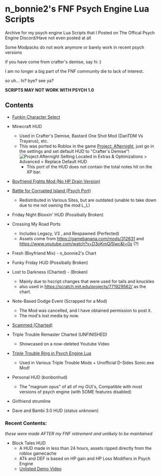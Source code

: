 # n_bonnie2's FNF Psych Engine Lua Scripts 

Archive for my psych engine Lua Scripts that I
Posted on The Offical Psych Engine Discord/Have not even posted at all

Some Modpacks do not work anymore or barely work in recent psych versions

if you have come from crafter's demise, say hi :)

I am no longer a big part of the FNF community die to lack of interest.

so uh... hi? bye? see ya?




**SCRIPTS MAY NOT WORK WITH PSYCH 1.0**

## Contents
- [Funkin Character Select](https://gamebanana.com/mods/431772)
- Minecraft HUD
  - Used in Crafter's Demise, Bastard One Shot Mod (DanTDM Vs Trayarus), etc.
  - This was ported to Roblox in the game [Project: Afternight](https://www.roblox.com/games/13042495892/UPDATE-1-Project-Afternight), just go in the settings and set default HUD to "Crafter's Demise"!
  ![Project:Afternight Setting Located in Extras & Optimizations > Advanced > Replace Default HUD](https://github.com/user-attachments/assets/4ba41485-6f79-4c9a-afa0-61f52ad3d2da)
    - This port of the HUD does not contain the total notes hit on the XP bar.

- [Boyfriend Fights Mod (No HP Drain Version)](https://gamebanana.com/mods/390960)
- [Battle for Corrupted Island (Psych Port)](https://gamebanana.com/mods/416384)
  - Redistributed in Various Sites, but are outdated (unable to take down due to me not owning the mod L_L)
- Friday Night Bloxxin' HUD (Possibally Broken)
- Crossing My Road Ports
  - Includes Legacy, V3 , and Respawned (Perfected)
  - Assets come from https://gamebanana.com/mods/312631 and https://www.youtube.com/watch?v=D3oKmQj5lwc&t=0s (?)
- Fresh (Boyfriend Mix) - n_bonnie2's Chart
- Funky Friday HUD (Possibally Broken)
- Lost to Darkness (Charted) - (Broken)
  - Mainly due to hscript changes that were used for tails and knuckles
  - also used in https://scratch.mit.edu/projects/771929562/ as the chart.
- Note-Based Dodge Event (Scrapped for a Mod)
  - The Mod was cancelled, and I have obtained permission to post it.
  - The mod's lost media by now.
- [Scammed (Charted)](https://gamebanana.com/mods/413664)
- Triple Trouble Remaster Charted (UNFINISHED)
  - Showcased on a now-deleted Youtube Video
- [Triple Trouble Ring in Psych Engine Lua](https://gamebanana.com/mods/402437)
  - Used in Various Triple Trouble Mods + Unofficial D-Sides Sonic.exe Mod!
- Personal HUD (bonbonhud)
  - The "magnum opus" of all of my GUI's, Compatible with most versions of psych engine (with SOME features disabled)
- Girlfriend strumline
- Dave and Bambi 3.0 HUD (status unknown)

### Recent Contents:
*these were made AFTER my FNF retirement and unlikely to be maintained*
- Block Tales HUD 
  - A HUD made in less than 24 hours, assets ripped directly from the roblox gamecache
  - ATk and DEF is based on HP gain and HP Loss Modifiers in Psych Engine 
  - [Unlisted Demo Video](https://www.youtube.com/watch?v=7M45CSya1DI)
